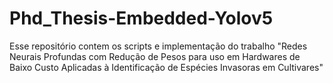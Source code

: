 # Phd_Thesis-Embedded-Yolov5
Esse repositório contem os scripts e implementação do trabalho "Redes Neurais Profundas com Redução de Pesos para uso em  Hardwares de Baixo Custo Aplicadas à Identificação de Espécies Invasoras em Cultivares"
